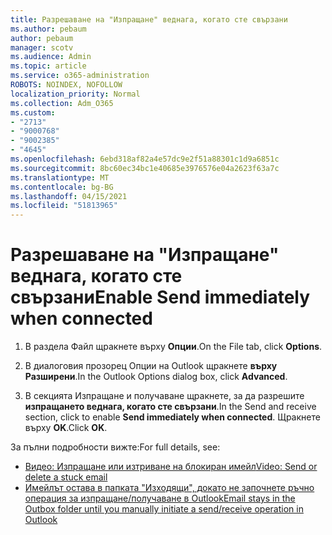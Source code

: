 ```yaml
---
title: Разрешаване на "Изпращане" веднага, когато сте свързани
ms.author: pebaum
author: pebaum
manager: scotv
ms.audience: Admin
ms.topic: article
ms.service: o365-administration
ROBOTS: NOINDEX, NOFOLLOW
localization_priority: Normal
ms.collection: Adm_O365
ms.custom:
- "2713"
- "9000768"
- "9002385"
- "4645"
ms.openlocfilehash: 6ebd318af82a4e57dc9e2f51a88301c1d9a6851c
ms.sourcegitcommit: 8bc60ec34bc1e40685e3976576e04a2623f63a7c
ms.translationtype: MT
ms.contentlocale: bg-BG
ms.lasthandoff: 04/15/2021
ms.locfileid: "51813965"
---
```

# <a name="enable-send-immediately-when-connected"></a><span data-ttu-id="e2f54-102">Разрешаване на "Изпращане" веднага, когато сте свързани</span><span class="sxs-lookup"><span data-stu-id="e2f54-102">Enable Send immediately when connected</span></span>
 
1. <span data-ttu-id="e2f54-103">В раздела Файл щракнете върху **Опции**.</span><span class="sxs-lookup"><span data-stu-id="e2f54-103">On the File tab, click **Options**.</span></span>

2. <span data-ttu-id="e2f54-104">В диалоговия прозорец Опции на Outlook щракнете **върху Разширени**.</span><span class="sxs-lookup"><span data-stu-id="e2f54-104">In the Outlook Options dialog box, click **Advanced**.</span></span>

3. <span data-ttu-id="e2f54-105">В секцията Изпращане и получаване щракнете, за да разрешите **изпращането веднага, когато сте свързани**.</span><span class="sxs-lookup"><span data-stu-id="e2f54-105">In the Send and receive section, click to enable **Send immediately when connected**.</span></span> <span data-ttu-id="e2f54-106">Щракнете върху **OK**.</span><span class="sxs-lookup"><span data-stu-id="e2f54-106">Click **OK**.</span></span>

<span data-ttu-id="e2f54-107">За пълни подробности вижте:</span><span class="sxs-lookup"><span data-stu-id="e2f54-107">For full details, see:</span></span>
- [<span data-ttu-id="e2f54-108">Видео: Изпращане или изтриване на блокиран имейл</span><span class="sxs-lookup"><span data-stu-id="e2f54-108">Video: Send or delete a stuck email</span></span>](https://support.office.com/article/Video-Send-or-delete-an-email-stuck-in-your-outbox-26d5d34a-4e5f-444a-a9e8-44db04a94dec) 
- [<span data-ttu-id="e2f54-109">Имейлът остава в папката "Изходящи", докато не започнете ръчно операция за изпращане/получаване в Outlook</span><span class="sxs-lookup"><span data-stu-id="e2f54-109">Email stays in the Outbox folder until you manually initiate a send/receive operation in Outlook</span></span>](https://support.microsoft.com/help/2797572/email-stays-in-the-outbox-folder-until-you-manually-initiate-a-send-re)
